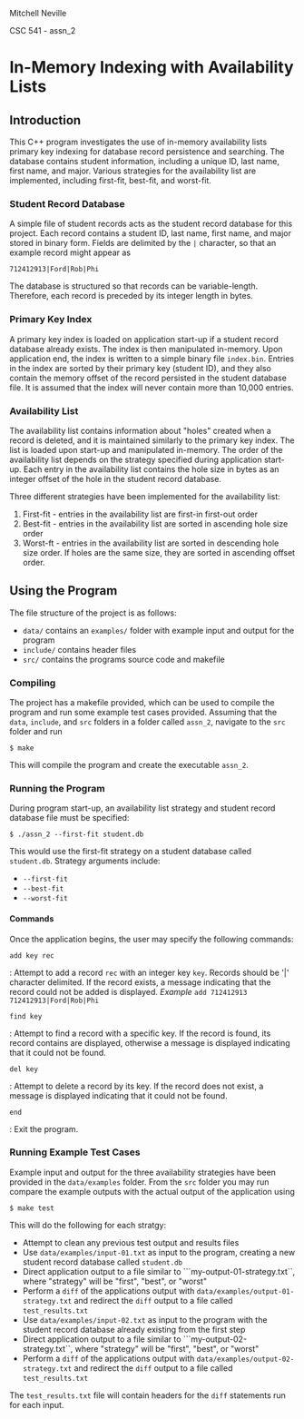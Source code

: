 Mitchell Neville

CSC 541 - assn_2

# In-Memory Indexing with Availability Lists

## Introduction

This C++ program investigates the use of in-memory availability lists 
primary key indexing for database record persistence and searching. The 
database contains student information, including a unique ID, last name, 
first name, and major. Various strategies for the availability list are
implemented, including first-fit, best-fit, and worst-fit.

### Student Record Database

A simple file of student records acts as the student record database for 
this project. Each record contains a student ID, last name, first name, and 
major stored in binary form. Fields are delimited by the ```|``` character, 
so that an example record might appear as

```
712412913|Ford|Rob|Phi
```

The database is structured so that records can be variable-length. Therefore,
each record is preceded by its integer length in bytes. 

### Primary Key Index

A primary key index is loaded on application start-up if a student record
database already exists. The index is then manipulated in-memory. Upon 
application end, the index is written to a simple binary file 
```index.bin```. Entries in the index are sorted by their primary key
(student ID), and they also contain the memory offset of the record persisted
in the student database file. It is assumed that the index will never contain
more than 10,000 entries. 

### Availability List

The availability list contains information about "holes" created when a
record is deleted, and it is maintained similarly to the primary key index. 
The list is loaded upon start-up and manipulated in-memory. The order of the
availability list depends on the strategy specified during application
start-up. Each entry in the availability list contains the hole size in bytes
as an integer offset of the hole in the student record database. 

Three different strategies have been implemented for the availability list:

1. First-fit - entries in the availability list are first-in first-out order
2. Best-fit - entries in the availability list are sorted in ascending hole size order
3. Worst-ft - entries in the availability list are sorted in descending hole size order. 
If holes are the same size, they are sorted in ascending offset order. 

## Using the Program

The file structure of the project is as follows:

- ```data/``` contains an ```examples/``` folder with example input and output for the program
- ```include/``` contains header files
- ```src/``` contains the programs source code and makefile

### Compiling

The project has a makefile provided, which can be used to compile the program
and run some example test cases provided. Assuming that the ```data```, 
```include```, and ```src``` folders in a folder called ```assn_2```, navigate to
the ```src``` folder and run

```
$ make
```

This will compile the program and create the executable ```assn_2```. 


### Running the Program

During program start-up, an availability list strategy and student record database
file must be specified:

```
$ ./assn_2 --first-fit student.db
```

This would use the first-fit strategy on a student database called ```student.db```.
Strategy arguments include:

- ```--first-fit```
- ```--best-fit```
- ```--worst-fit```

#### Commands

Once the application begins, the user may specify the following commands:

```add key rec```

: Attempt to add a record ```rec``` with an integer key ```key```. Records
should be '|' character delimited. If the record exists, a message indicating 
that the record could not be added is displayed.
_Example_
	```
	add 712412913 712412913|Ford|Rob|Phi
	```
	
```find key```

: Attempt to find a record with a specific key. If the record is found, its
record contains are displayed, otherwise a message is displayed indicating 
that it could not be found. 

```del key```

: Attempt to delete a record by its key. If the record does not exist,
a message is displayed indicating that it could not be found.

```end```

: Exit the program.

### Running Example Test Cases

Example input and output for the three availability strategies have been
provided in the ```data/examples``` folder. From the ```src``` folder you
may run compare the example outputs with the actual output of the application
using

```
$ make test
```

This will do the following for each stratgy:

- Attempt to clean any previous test output and results files
- Use ```data/examples/input-01.txt``` as input to the program, creating a new
student record database called ```student.db```
- Direct application output to a file similar to ```my-output-01-strategy.txt``, 
where "strategy" will be "first", "best", or "worst"
- Perform a ```diff``` of the applications output with ```data/examples/output-01-strategy.txt```
and redirect the ```diff``` output to a file called ```test_results.txt``` 
- Use ```data/examples/input-02.txt``` as input to the program with the student
record database already existing from the first step
- Direct application output to a file similar to ```my-output-02-strategy.txt``, 
where "strategy" will be "first", "best", or "worst"
- Perform a ```diff``` of the applications output with ```data/examples/output-02-strategy.txt```
and redirect the ```diff``` output to a file called ```test_results.txt```

The ```test_results.txt``` file will contain headers for the ```diff``` 
statements run for each input. 



